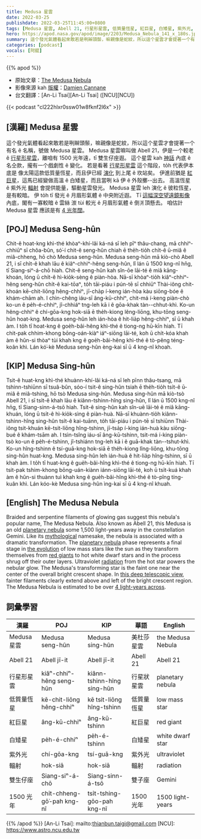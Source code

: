 ```yaml
---
title: Medusa 星雲
date: 2022-03-25
publishdate: 2022-03-25T11:45:00+0800
tags: [Medusa 星雲, Abell 21, 行星形星雲, 低質量恆星, 紅巨星, 白矮星, 紫外光, 輻射, 雙生仔座]
hero: https://apod.nasa.gov/apod/image/2203/Medusa_Nebula_141_x_180s.jpg
summary: 這个發光氣體看起來敢若是咧辮頭鬃，嘛親像是蛇紋，所以這个星雲才會提著一个有名 ê 名稱，號做 Medusa 星雲。
categories: [podcast]
vocals: [阿錕]
---
```


{{% apod %}}

- 原始文章：[The Medusa Nebula](https://apod.nasa.gov/apod/ap220325.html)
- 影像來源 kah [版權][copyright]：[Damien Cannane](https://www.astrobin.com/users/Damien.Cannane/)
- 台文翻譯：[An-Li Tsai][An-Li Tsai] ([NCU][NCU])

{{< podcast "cl222hlxr0ssw01w8fknf2l6x" >}}

## [漢羅] Medusa 星雲
這个發光氣體看起來敢若是咧辮頭鬃，嘛親像是蛇紋，所以這个星雲才會提著一个有名 ê 名稱，號做 Medusa 星雲。
Medusa 星雲嘛叫做 Abell 21，伊是一个較老 ê [行星形星雲][planetary nebula]，離咱有 1500 光年遠，tī 雙生仔座遐。
這个星雲 kah [神話][mythological] 內底 ê 名仝款，攏有一个戲劇性 ê 變化。
若是看著 [行星形星雲][planetary nebula] 這个階段，to̍h 代表伊本底是 像太陽這款低質量恆星，而且伊已經 [演化][the evolution] 到上尾 ê 坎站矣。
伊進前猶是 [紅巨星][red giants]，這馬已經變做高溫 ê 白矮星，而且當咧 kā 伊 ê 外殼擲--出去。
高溫恆星 ê 紫外光 [輻射][radiation] 會提供能量，驅動星雲發光。
Medusa 星雲 leh 演化 ê 彼粒恆星，是有較暗。
伊 to̍h tī 發光 ê 月眉形氣體 ê 中央附近遐。
Tī [這幅深空望遠鏡影像][this deep telescopic view] 內底，閣有一寡較暗 ê 雲絲 湠 tùi 較光 ê 月眉形氣體 ê 倒爿頂懸去。
咱估計 Medusa 星雲 應該是有 [4 光年闊][4 light-years across]。

## [POJ] Medusa Seng-hûn
Chit-ê hoat-kng khì-thé khòaⁿ-khí-lâi ká-ná sī leh pīⁿ thâu-chang, mā chhiⁿ-chhiūⁿ sī chôa-bûn, só͘-í chit-ê seng-hûn chiah ē the̍h-tio̍h chi̍t-ê ū-miâ ê miâ-chheng, hō chò Medusa seng-hûn.
Medusa seng-hûn mā kiò-chò Abell 21, i sī chi̍t-ê khah lāu ê kiâⁿ-chhiⁿ-hêng seng-hûn, lî lán ū 1500 kng-nî hn̄g, tī Siang-siⁿ-á-chō hiah.
Chit-ê seng-hûn kah sîn-ōe lāi-té ê miâ kāng-khoán, lóng ū chi̍t-ê hì-kio̍k-sèng ê piàn-hòa.
Nā-sī khòaⁿ-tio̍h kiâⁿ-chhiⁿ-hêng seng-hûn chi̍t-ê kai-tōaⁿ, to̍h tāi-piáu i pún-tē sī chhiūⁿ Thài-iông chit-khoán kē-chit-liōng hêng-chhiⁿ, jī-cha̍p í-keng ián-hòa kàu siōng-bóe ê khám-chām ah.
I chìn-chêng iáu-sī âng-kū-chhiⁿ, chit-má í-keng piàn-chò ko-un ê pe̍h-é-chhiⁿ, jî-chhiáⁿ tng-leh kā i ê gōa-khak tàn--chhut-khì.
Ko-un hêng-chhiⁿ ê chí-gōa-kng hok-siā ē the̍h-kiong lêng-liōng, khu-tōng seng-hûn hoat-kng.
Medusa seng-hûn leh ián-hòa ê hit-lia̍p hêng-chhiⁿ, sī ū khah àm.
I to̍h tī hoat-kng ê goe̍h-bâi-hêng khì-thé ê tiong-ng hū-kīn hiah.
Tī chit-pak chhim-khong bōng-oán-kiàⁿ iáⁿ-siōng lāi-té, koh ū chi̍t-kóa khah àm ê hûn-si thòaⁿ tùi khah kng ê goe̍h-bâi-hêng khì-thé ê tò-pêng téng-koân khì.
Lán kó͘-kè Medusa seng-hûn èng-kai sī ū 4 kng-nî khoah.

## [KIP] Medusa Sing-hûn
Tsit-ê huat-kng khì-thé khuànn-khí-lâi ká-ná sī leh pīnn thâu-tsang, mā tshinn-tshiūnn sī tsuâ-bûn, sóo-í tsit-ê sing-hûn tsiah ē the̍h-tio̍h tsi̍t-ê ū-miâ ê miâ-tshing, hō tsò Medusa sing-hûn.
Medusa sing-hûn mā kiò-tsò Abell 21, i sī tsi̍t-ê khah lāu ê kiânn-tshinn-hîng sing-hûn, lî lán ū 1500 kng-nî hn̄g, tī Siang-sinn-á-tsō hiah.
Tsit-ê sing-hûn kah sîn-uē lāi-té ê miâ kāng-khuán, lóng ū tsi̍t-ê hì-kio̍k-sìng ê piàn-huà.
Nā-sī khuànn-tio̍h kiânn-tshinn-hîng sing-hûn tsi̍t-ê kai-tuānn, to̍h tāi-piáu i pún-tē sī tshiūnn Thài-iông tsit-khuán kē-tsit-liōng hîng-tshinn, jī-tsa̍p í-king ián-huà kàu siōng-bué ê khám-tsām ah.
I tsìn-tsîng iáu-sī âng-kū-tshinn, tsit-má í-king piàn-tsò ko-un ê pe̍h-é-tshinn, jî-tshiánn tng-leh kā i ê guā-khak tàn--tshut-khì.
Ko-un hîng-tshinn ê tsí-guā-kng hok-siā ē the̍h-kiong lîng-liōng, khu-tōng sing-hûn huat-kng.
Medusa sing-hûn leh ián-huà ê hit-lia̍p hîng-tshinn, sī ū khah àm.
I to̍h tī huat-kng ê gue̍h-bâi-hîng khì-thé ê tiong-ng hū-kīn hiah.
Tī tsit-pak tshim-khong bōng-uán-kiànn iánn-siōng lāi-té, koh ū tsi̍t-kuá khah àm ê hûn-si thuànn tuì khah kng ê gue̍h-bâi-hîng khì-thé ê tò-pîng tíng-kuân khì.
Lán kóo-kè Medusa sing-hûn ìng-kai sī ū 4 kng-nî khuah.

## [English] The Medusa Nebula
Braided and serpentine filaments of glowing gas suggest this nebula's popular name, The Medusa Nebula.
Also known as Abell 21, this Medusa is an old [planetary nebula][planetary nebula] some 1,500 light-years away in the constellation Gemini.
Like its [mythological][mythological] namesake, the nebula is associated with a dramatic transformation.
The [planetary nebula][planetary nebula] phase represents a final stage in [the evolution][the evolution] of low mass stars like the sun as they transform themselves from [red giants][red giants] to hot white dwarf stars and in the process shrug off their outer layers.
Ultraviolet [radiation][radiation] from the hot star powers the nebular glow.
The Medusa's transforming star is the faint one near the center of the overall bright crescent shape.
In [this deep telescopic view][this deep telescopic view], fainter filaments clearly extend above and left of the bright crescent region.
The Medusa Nebula is estimated to be over [4 light-years across][4 light-years across].

## 詞彙學習

|漢羅|POJ|KIP|華語|English|
|-|-|-|-|-|
|Medusa 星雲|Medusa seng-hûn|Medusa sing-hûn|美杜莎星雲|the Medusa Nebula|
|Abell 21|Abell jī-it|Abell jī-it|Abell 21|Abell 21|
|行星形星雲|kiâⁿ-chhiⁿ-hêng seng-hûn|kiânn-tshinn-hîng sing-hûn|行星狀星雲|planetary nebula|
|低質量恆星|kē-chit-liōng hêng-chhiⁿ|kē tsit-liōng hîng-tshinn|低質量恆星|low mass star|
|紅巨星|âng-kū-chhiⁿ|âng-kū-tshinn|紅巨星|red giant|
|白矮星|pe̍h-é-chhiⁿ|pe̍h-é-tshinn|白矮星|white dwarf star|
|紫外光|chí-gōa-kng|tsí-guā-kng|紫外光|ultraviolet|
|輻射|hok-siā|hok-siā|輻射|radiation|
|雙生仔座|Siang-siⁿ-á-chō|Siang-sinn-á-tsō|雙子座|Gemini|
|1500 光年|chi̍t-chheng-gō͘-pah kng-nî|tsi̍t-tshing-gōo-pah kng-nî|1500 光年|1500 light-years|

{{% /apod %}}
[An-Li Tsai]: mailto:thianbun.taigi@gmail.com
[NCU]: https://www.astro.ncu.edu.tw

[copyright]: https://apod.nasa.gov/apod/fap/lib/about_apod.html#srapply

[planetary nebula]:https://www.messier.seds.org/planetar.html
[mythological]:http://en.wikipedia.org/wiki/Medusa
[planetary nebula]:http://www.noao.edu/jacoby/pn_gallery.html
[the evolution]:http://casswww.ucsd.edu/public/tutorial/StevI.html
[red giants]:http://en.wikipedia.org/wiki/Red_giant
[radiation]:http://hyperphysics.phy-astr.gsu.edu/hbase/ems1.html
[this deep telescopic view]:https://www.astrobin.com/xbzfd8/
[4 light-years across]:https://www.nasa.gov/content/discoveries-hubbles-nebulae
